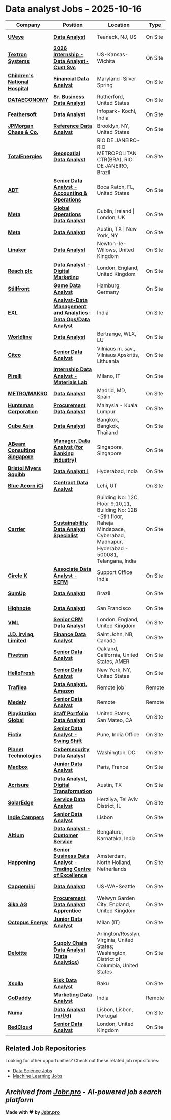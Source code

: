 # Data analyst Jobs - 2025-10-16

| Company | Position | Location | Type | Date |
| ------- | -------- | -------- | ---- | ------ |
| **[UVeye](https://www.uveye.com/)** | **[Data Analyst](https://jobr.pro/job/30386093/data-analyst?utm_source=github&utm_medium=repo&utm_campaign=github-data-analyst-jobs)** | Teaneck, NJ, US | On Site | Oct 16 |
| **[Textron Systems](https://www.textronsystems.com/)** | **[2026 Internship - Data Analyst-Cust Svc](https://jobr.pro/job/30378674/2026-internship-data-analyst-cust-svc?utm_source=github&utm_medium=repo&utm_campaign=github-data-analyst-jobs)** | US-Kansas-Wichita | On Site | Oct 16 |
| **[Children's National Hospital](https://www.childrensnational.org/)** | **[Financial Data Analyst](https://jobr.pro/job/30378074/financial-data-analyst?utm_source=github&utm_medium=repo&utm_campaign=github-data-analyst-jobs)** | Maryland-Silver Spring | On Site | Oct 16 |
| **[DATAECONOMY](https://www.dataeconomy.io/)** | **[Sr. Business Data Analyst](https://jobr.pro/job/30377173/sr-business-data-analyst?utm_source=github&utm_medium=repo&utm_campaign=github-data-analyst-jobs)** | Rutherford, United States | On Site | Oct 16 |
| **[Feathersoft](https://www.feathersoft.com/)** | **[Data Analyst](https://jobr.pro/job/30376593/data-analyst?utm_source=github&utm_medium=repo&utm_campaign=github-data-analyst-jobs)** | Infopark- Kochi, India | On Site | Oct 16 |
| **[JPMorgan Chase & Co.](https://www.jpmorganchase.com/)** | **[Reference Data Analyst](https://jobr.pro/job/30378951/reference-data-analyst?utm_source=github&utm_medium=repo&utm_campaign=github-data-analyst-jobs)** | Brooklyn, NY, United States | On Site | Oct 16 |
| **[TotalEnergies](https://totalenergies.com/)** | **[Geospatial Data Analyst](https://jobr.pro/job/30372692/geospatial-data-analyst?utm_source=github&utm_medium=repo&utm_campaign=github-data-analyst-jobs)** | RIO DE JANEIRO-RIO METROPOLITAN CTR(BRA), RIO DE JANEIRO, Brazil | On Site | Oct 16 |
| **[ADT](https://www.adt.com/)** | **[Senior Data Analyst - Accounting & Operations](https://jobr.pro/job/30371679/senior-data-analyst-accounting-operations?utm_source=github&utm_medium=repo&utm_campaign=github-data-analyst-jobs)** | Boca Raton, FL, United States | On Site | Oct 16 |
| **[Meta](https://www.meta.com/)** | **[Global Operations Data Analyst](https://jobr.pro/job/30367404/global-operations-data-analyst?utm_source=github&utm_medium=repo&utm_campaign=github-data-analyst-jobs)** | Dublin, Ireland \| London, UK | On Site | Oct 16 |
| **[Meta](https://www.meta.com/)** | **[Data Analyst](https://jobr.pro/job/30367186/data-analyst?utm_source=github&utm_medium=repo&utm_campaign=github-data-analyst-jobs)** | Austin, TX \| New York, NY | On Site | Oct 16 |
| **[Linaker](https://www.linaker.com/)** | **[Data Analyst](https://jobr.pro/job/30364306/data-analyst?utm_source=github&utm_medium=repo&utm_campaign=github-data-analyst-jobs)** | Newton-le-Willows, United Kingdom | On Site | Oct 16 |
| **[Reach plc](https://www.reachplc.com)** | **[Data Analyst - Digital Marketing](https://jobr.pro/job/30372036/data-analyst-digital-marketing?utm_source=github&utm_medium=repo&utm_campaign=github-data-analyst-jobs)** | London, England, United Kingdom | On Site | Oct 16 |
| **[Stillfront](https://www.stillfront.com/)** | **[Game Data Analyst](https://jobr.pro/job/30371565/game-data-analyst?utm_source=github&utm_medium=repo&utm_campaign=github-data-analyst-jobs)** | Hamburg, Germany | On Site | Oct 16 |
| **[EXL](https://www.exlservice.com/)** | **[Analyst-Data Management and Analytics-Data Ops/Data Analyst](https://jobr.pro/job/30368097/analyst-data-management-and-analytics-data-opsdata-analyst?utm_source=github&utm_medium=repo&utm_campaign=github-data-analyst-jobs)** | India | On Site | Oct 16 |
| **[Worldline](https://www.worldline.com)** | **[Data Analyst](https://jobr.pro/job/30338572/data-analyst?utm_source=github&utm_medium=repo&utm_campaign=github-data-analyst-jobs)** | Bertrange, WLX, LU | On Site | Oct 16 |
| **[Citco](https://www.citco.com/)** | **[Senior Data Analyst](https://jobr.pro/job/30370489/senior-data-analyst?utm_source=github&utm_medium=repo&utm_campaign=github-data-analyst-jobs)** | Vilniaus m. sav., Vilniaus Apskritis, Lithuania | On Site | Oct 16 |
| **[Pirelli](https://www.pirelli.com)** | **[Internship Data Analyst - Materials Lab](https://jobr.pro/job/30325458/internship-data-analyst-materials-lab?utm_source=github&utm_medium=repo&utm_campaign=github-data-analyst-jobs)** | Milano, IT | On Site | Oct 16 |
| **[METRO/MAKRO](https://www.metroag.de/)** | **[Data Analyst](https://jobr.pro/job/30333394/data-analyst?utm_source=github&utm_medium=repo&utm_campaign=github-data-analyst-jobs)** | Madrid, MD, Spain | On Site | Oct 16 |
| **[Huntsman Corporation](https://www.huntsman.com/)** | **[Procurement Data Analyst](https://jobr.pro/job/30318113/procurement-data-analyst?utm_source=github&utm_medium=repo&utm_campaign=github-data-analyst-jobs)** | Malaysia - Kuala Lumpur | On Site | Oct 16 |
| **[Cube Asia](https://cube.asia/)** | **[Data Analyst](https://jobr.pro/job/30364544/data-analyst?utm_source=github&utm_medium=repo&utm_campaign=github-data-analyst-jobs)** | Bangkok, Bangkok, Thailand | On Site | Oct 16 |
| **[ABeam Consulting Singapore](https://www.abeam.com/sg/en)** | **[Manager, Data Analyst (for Banking Industry)](https://jobr.pro/job/30360476/manager-data-analyst-for-banking-industry?utm_source=github&utm_medium=repo&utm_campaign=github-data-analyst-jobs)** | Singapore, Singapore | On Site | Oct 16 |
| **[Bristol Myers Squibb](https://www.bms.com/)** | **[Data Analyst I](https://jobr.pro/job/30350482/data-analyst-i?utm_source=github&utm_medium=repo&utm_campaign=github-data-analyst-jobs)** | Hyderabad, India | On Site | Oct 16 |
| **[Blue Acorn iCi](https://www.blueacornici.com)** | **[Contract Data Analyst](https://jobr.pro/job/30382652/contract-data-analyst?utm_source=github&utm_medium=repo&utm_campaign=github-data-analyst-jobs)** | Lehi, UT | On Site | Oct 16 |
| **[Carrier](https://corporate.carrier.com/)** | **[Sustainability Data Analyst Specialist](https://jobr.pro/job/30385479/sustainability-data-analyst-specialist?utm_source=github&utm_medium=repo&utm_campaign=github-data-analyst-jobs)** | Building No: 12C, Floor 9,10,11, Building No: 12B -Stilt floor, Raheja Mindspace, Cyberabad, Madhapur, Hyderabad - 500081, Telangana, India | On Site | Oct 16 |
| **[Circle K](https://www.circlek.com/)** | **[Associate Data Analyst - REFM](https://jobr.pro/job/30391166/associate-data-analyst-refm?utm_source=github&utm_medium=repo&utm_campaign=github-data-analyst-jobs)** | Support Office India | On Site | Oct 16 |
| **[SumUp](https://sumup.com/)** | **[Data Analyst](https://jobr.pro/job/30319153/data-analyst?utm_source=github&utm_medium=repo&utm_campaign=github-data-analyst-jobs)** | Brazil | On Site | Oct 15 |
| **[Highnote](https://highnote.com/)** | **[Data Analyst](https://jobr.pro/job/30320313/data-analyst?utm_source=github&utm_medium=repo&utm_campaign=github-data-analyst-jobs)** | San Francisco | On Site | Oct 15 |
| **[VML](https://www.vml.com/)** | **[Senior CRM Data Analyst](https://jobr.pro/job/30338826/senior-crm-data-analyst?utm_source=github&utm_medium=repo&utm_campaign=github-data-analyst-jobs)** | London, England, United Kingdom | On Site | Oct 15 |
| **[J.D. Irving, Limited](https://www.jdirving.com/)** | **[Finance Data Analyst](https://jobr.pro/job/30368631/finance-data-analyst?utm_source=github&utm_medium=repo&utm_campaign=github-data-analyst-jobs)** | Saint John, NB, Canada | On Site | Oct 15 |
| **[Fivetran](https://www.fivetran.com/)** | **[Senior Data Analyst](https://jobr.pro/job/30336844/senior-data-analyst?utm_source=github&utm_medium=repo&utm_campaign=github-data-analyst-jobs)** | Oakland, California, United States, AMER | On Site | Oct 15 |
| **[HelloFresh](https://www.hellofresh.com/)** | **[Senior Data Analyst](https://jobr.pro/job/30324167/senior-data-analyst?utm_source=github&utm_medium=repo&utm_campaign=github-data-analyst-jobs)** | New York, NY, United States | On Site | Oct 15 |
| **[Trafilea](https://www.trafilea.com/)** | **[Data Analyst, Amazon](https://jobr.pro/job/30320558/data-analyst-amazon?utm_source=github&utm_medium=repo&utm_campaign=github-data-analyst-jobs)** | Remote job | Remote | Oct 15 |
| **[Medely](https://medely.com/)** | **[Senior Data Analyst](https://jobr.pro/job/30330181/senior-data-analyst?utm_source=github&utm_medium=repo&utm_campaign=github-data-analyst-jobs)** | Remote | Remote | Oct 15 |
| **[PlayStation Global](https://www.playstation.com/)** | **[Staff Portfolio Data Analyst](https://jobr.pro/job/30319405/staff-portfolio-data-analyst?utm_source=github&utm_medium=repo&utm_campaign=github-data-analyst-jobs)** | United States, San Mateo, CA | On Site | Oct 15 |
| **[Fictiv](https://www.fictiv.com/)** | **[Senior Data Analyst - Swing Shift](https://jobr.pro/job/30338058/senior-data-analyst-swing-shift?utm_source=github&utm_medium=repo&utm_campaign=github-data-analyst-jobs)** | Pune, India Office | On Site | Oct 15 |
| **[Planet Technologies](https://go-planet.com/)** | **[Cybersecurity Data Analyst](https://jobr.pro/job/30324497/cybersecurity-data-analyst?utm_source=github&utm_medium=repo&utm_campaign=github-data-analyst-jobs)** | Washington, DC | On Site | Oct 15 |
| **[Madbox](https://www.madbox.io/)** | **[Junior Data Analyst](https://jobr.pro/job/30362652/junior-data-analyst?utm_source=github&utm_medium=repo&utm_campaign=github-data-analyst-jobs)** | Paris, France | On Site | Oct 15 |
| **[Acrisure](https://www.acrisure.com/)** | **[Data Analyst, Digital Transformation](https://jobr.pro/job/30327355/data-analyst-digital-transformation?utm_source=github&utm_medium=repo&utm_campaign=github-data-analyst-jobs)** | Austin, TX | On Site | Oct 15 |
| **[SolarEdge](https://www.solaredge.com/)** | **[Service Data Analyst](https://jobr.pro/job/30274839/service-data-analyst?utm_source=github&utm_medium=repo&utm_campaign=github-data-analyst-jobs)** | Herzliya, Tel Aviv District, IL | On Site | Oct 15 |
| **[Indie Campers](https://indiecampers.com/)** | **[Senior Data Analyst](https://jobr.pro/job/30335858/senior-data-analyst?utm_source=github&utm_medium=repo&utm_campaign=github-data-analyst-jobs)** | Lisbon | On Site | Oct 15 |
| **[Altium](https://www.altium.com/)** | **[Data Analyst - Customer Service](https://jobr.pro/job/30320070/data-analyst-customer-service?utm_source=github&utm_medium=repo&utm_campaign=github-data-analyst-jobs)** | Bengaluru, Karnataka, India | On Site | Oct 15 |
| **[Happening](https://www.happening.xyz/)** | **[Senior Business Data Analyst - Trading Centre of Excellence](https://jobr.pro/job/30318853/senior-business-data-analyst-trading-centre-of-excellence?utm_source=github&utm_medium=repo&utm_campaign=github-data-analyst-jobs)** | Amsterdam, North Holland, Netherlands | On Site | Oct 15 |
| **[Capgemini](https://www.capgemini.com/)** | **[Data Analyst](https://jobr.pro/job/30263111/data-analyst?utm_source=github&utm_medium=repo&utm_campaign=github-data-analyst-jobs)** | US-WA-Seattle | On Site | Oct 15 |
| **[Sika AG](https://www.sika.com)** | **[Procurement Data Analyst Apprentice](https://jobr.pro/job/30341604/procurement-data-analyst-apprentice?utm_source=github&utm_medium=repo&utm_campaign=github-data-analyst-jobs)** | Welwyn Garden City, England, United Kingdom | On Site | Oct 15 |
| **[Octopus Energy](https://octopus.energy/)** | **[Junior Data Analyst](https://jobr.pro/job/30319670/junior-data-analyst?utm_source=github&utm_medium=repo&utm_campaign=github-data-analyst-jobs)** | Milan (IT) | On Site | Oct 15 |
| **[Deloitte](https://www.deloitte.com/)** | **[Supply Chain Data Analyst (Data Analytics)](https://jobr.pro/job/30258397/supply-chain-data-analyst-data-analytics?utm_source=github&utm_medium=repo&utm_campaign=github-data-analyst-jobs)** | Arlington/Rosslyn, Virginia, United States; Washington, District of Columbia, United States | On Site | Oct 15 |
| **[Xsolla](https://xsolla.com)** | **[Risk Data Analyst](https://jobr.pro/job/30325517/risk-data-analyst?utm_source=github&utm_medium=repo&utm_campaign=github-data-analyst-jobs)** | Baku | On Site | Oct 15 |
| **[GoDaddy](https://godaddy.com)** | **[Marketing Data Analyst](https://jobr.pro/job/30337654/marketing-data-analyst?utm_source=github&utm_medium=repo&utm_campaign=github-data-analyst-jobs)** | India | Remote | Oct 15 |
| **[Numa](https://numastays.com/)** | **[Data Analyst (m/f/d)](https://jobr.pro/job/30335513/data-analyst-mfd?utm_source=github&utm_medium=repo&utm_campaign=github-data-analyst-jobs)** | Lisbon, Lisbon, Portugal | On Site | Oct 15 |
| **[RedCloud](https://redcloudtechnology.com/)** | **[Senior Data Analyst](https://jobr.pro/job/30253819/senior-data-analyst?utm_source=github&utm_medium=repo&utm_campaign=github-data-analyst-jobs)** | London, United Kingdom | On Site | Oct 15 |

## Related Job Repositories

Looking for other opportunities? Check out these related job repositories:

- [Data Science Jobs](https://github.com/jobs-jobr-pro/Data-Science-Jobs)
- [Machine Learning Jobs](https://github.com/jobs-jobr-pro/Machine-Learning-Jobs)



*Archived from [Jobr.pro](https://jobr.pro?utm_source=github&utm_medium=repo&utm_campaign=github-data-analyst-jobs) - AI-powered job search platform*
---

**Made with ❤️ by [Jobr.pro](https://jobr.pro?utm_source=github&utm_medium=repo&utm_campaign=github-data-analyst-jobs)**